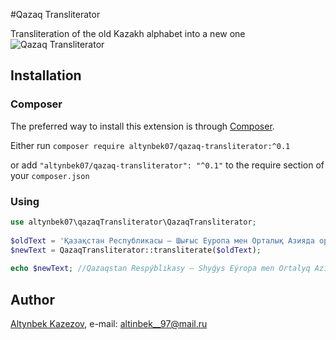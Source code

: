 #Qazaq Transliterator

Transliteration of the old Kazakh alphabet into a new one
![Qazaq Transliterator](https://tengrinews.kz/userdata/news/2017/news_315984/photo_212587.jpg)

## Installation

### Composer

The preferred way to install this extension is through [Composer](http://getcomposer.org/).

Either run ```composer require altynbek07/qazaq-transliterator:^0.1```

or add ```"altynbek07/qazaq-transliterator": "^0.1"``` to the require section of your ```composer.json```

### Using

```php
use altynbek07\qazaqTransliterator\QazaqTransliterator;
 
$oldText = 'Қазақстан Республикасы — Шығыс Еуропа мен Орталық Азияда орналасқан мемлекет.';
$newText = QazaqTransliterator::transliterate($oldText);
 
echo $newText; //Qazaqstan Respýblıkasy — Shyǵys Eýropa men Ortalyq Azııada ornalasqan memleket.
```

## Author

[Altynbek Kazezov](https://github.com/altynbek07/), e-mail: [altinbek__97@mail.ru](mailto:altinbek__97@mail.ru)
